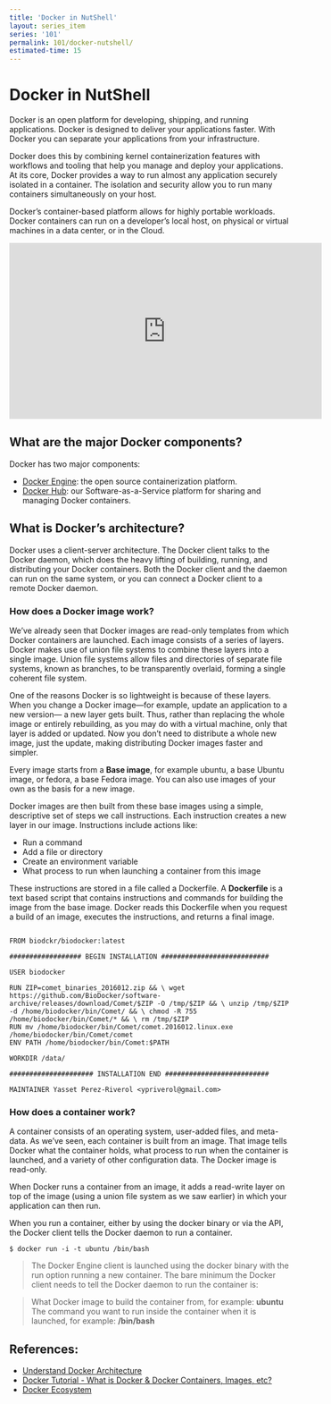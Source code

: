 ```yaml
---
title: 'Docker in NutShell'
layout: series_item
series: '101'
permalink: 101/docker-nutshell/
estimated-time: 15
---
```


# Docker in NutShell

Docker is an open platform for developing, shipping, and running applications. Docker is designed to deliver your applications faster. With Docker you can separate your applications from your
infrastructure. 

Docker does this by combining kernel containerization features with workflows and tooling that help you manage 
and deploy your applications. At its core, Docker provides a way to run almost any application securely isolated
in a container. The isolation and security allow you to run many containers simultaneously on your host. 

Docker’s container-based platform allows for highly portable workloads. Docker containers can run on a developer’s
local host, on physical or virtual machines in a data center, or in the Cloud.

<iframe width="560" height="315" src="https://www.youtube.com/embed/aLipr7tTuA4" frameborder="0" allowfullscreen></iframe>

## What are the major Docker components?

Docker has two major components:

- [Docker Engine](https://docs.docker.com/engine/quickstart/): the open source containerization platform.
- [Docker Hub](https://hub.docker.com): our Software-as-a-Service platform for sharing and managing Docker containers.

## What is Docker’s architecture?

Docker uses a client-server architecture. The Docker client talks to the Docker daemon, which does the heavy lifting of building,
running, and distributing your Docker containers. Both the Docker client and the daemon can run on the same system, or you can connect a Docker client to a remote Docker daemon.
   
### How does a Docker image work?

We’ve already seen that Docker images are read-only templates from which Docker containers are launched. 
Each image consists of a series of layers. Docker makes use of union file systems to combine these layers into a single image.
Union file systems allow files and directories of separate file systems, known as branches, to be transparently overlaid, 
forming a single coherent file system.

One of the reasons Docker is so lightweight is because of these layers. When you change a Docker image—for example,
update an application to a new version— a new layer gets built. Thus, rather than replacing the whole image or entirely rebuilding,
as you may do with a virtual machine, only that layer is added or updated. Now you don’t need to distribute a whole new image,
just the update, making distributing Docker images faster and simpler.

Every image starts from a **Base image**, for example ubuntu, a base Ubuntu image, or fedora, a base Fedora image.
You can also use images of your own as the basis for a new image.

Docker images are then built from these base images using a simple, descriptive set of steps we call instructions. 
Each instruction creates a new layer in our image. Instructions include actions like:

- Run a command
- Add a file or directory
- Create an environment variable
- What process to run when launching a container from this image

These instructions are stored in a file called a Dockerfile. A **Dockerfile** is a text based script that contains instructions and commands for building the image from the base image. Docker reads this Dockerfile when you request a build of an image, executes the instructions, and returns a final image.

~~~

FROM biodckr/biodocker:latest

################## BEGIN INSTALLATION ###########################

USER biodocker

RUN ZIP=comet_binaries_2016012.zip && \ wget https://github.com/BioDocker/software-archive/releases/download/Comet/$ZIP -O /tmp/$ZIP && \ unzip /tmp/$ZIP -d /home/biodocker/bin/Comet/ && \ chmod -R 755 /home/biodocker/bin/Comet/* && \ rm /tmp/$ZIP
RUN mv /home/biodocker/bin/Comet/comet.2016012.linux.exe /home/biodocker/bin/Comet/comet
ENV PATH /home/biodocker/bin/Comet:$PATH

WORKDIR /data/

##################### INSTALLATION END ##########################

MAINTAINER Yasset Perez-Riverol <ypriverol@gmail.com>

~~~

### How does a container work?

A container consists of an operating system, user-added files, and meta-data. As we’ve seen, each container is built from an image.
That image tells Docker what the container holds, what process to run when the container is launched, and a variety of other
configuration data. The Docker image is read-only. 

When Docker runs a container from an image, it adds a read-write layer on top of the image
(using a union file system as we saw earlier) in which your application can then run.

When you run a container, either by using the docker binary or via the API, the Docker client tells
the Docker daemon to run a container.

~~~
$ docker run -i -t ubuntu /bin/bash
~~~

>The Docker Engine client is launched using the docker binary with the run option running a new container. The bare minimum the
>Docker client needs to tell the Docker daemon to run the container is:

>What Docker image to build the container from, for example: **ubuntu**
>The command you want to run inside the container when it is launched, for example: **/bin/bash**

## References:

- [Understand Docker Architecture](https://docs.docker.com/engine/understanding-docker/)
- [Docker Tutorial - What is Docker & Docker Containers, Images, etc?](https://www.youtube.com/watch?v=pGYAg7TMmp0)
- [Docker Ecosystem](https://www.digitalocean.com/community/tutorials/the-docker-ecosystem-an-introduction-to-common-components)